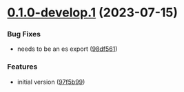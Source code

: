 # [0.1.0-develop.1](https://git.lumeweb.com/LumeWeb/tld-enum/compare/v0.0.1...v0.1.0-develop.1) (2023-07-15)


### Bug Fixes

* needs to be an es export ([98df561](https://git.lumeweb.com/LumeWeb/tld-enum/commit/98df56147ee79a0c15db54e5d3c4d32a0d4613f5))


### Features

* initial version ([97f5b99](https://git.lumeweb.com/LumeWeb/tld-enum/commit/97f5b99698fd48428f720bef36b693cb1de3739f))
